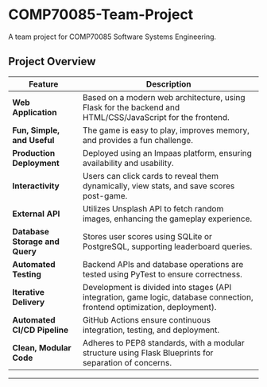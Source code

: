 # COMP70085-Team-Project
A team project for COMP70085 Software Systems Engineering.

## **Project Overview**

| Feature                     | Description                                                                 |
| --------------------------- | --------------------------------------------------------------------------- |
| **Web Application**         | Based on a modern web architecture, using Flask for the backend and HTML/CSS/JavaScript for the frontend. |
| **Fun, Simple, and Useful** | The game is easy to play, improves memory, and provides a fun challenge.    |
| **Production Deployment**   | Deployed using an Impaas platform, ensuring availability and usability.     |
| **Interactivity**           | Users can click cards to reveal them dynamically, view stats, and save scores post-game. |
| **External API**            | Utilizes Unsplash API to fetch random images, enhancing the gameplay experience. |
| **Database Storage and Query** | Stores user scores using SQLite or PostgreSQL, supporting leaderboard queries.    |
| **Automated Testing**       | Backend APIs and database operations are tested using PyTest to ensure correctness. |
| **Iterative Delivery**      | Development is divided into stages (API integration, game logic, database connection, frontend optimization, deployment). |
| **Automated CI/CD Pipeline** | GitHub Actions ensure continuous integration, testing, and deployment.     |
| **Clean, Modular Code**     | Adheres to PEP8 standards, with a modular structure using Flask Blueprints for separation of concerns. |

---